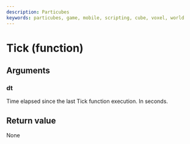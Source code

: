 ```yaml
---
description: Particubes
keywords: particubes, game, mobile, scripting, cube, voxel, world
---
```


# Tick (function)

## Arguments

### dt

Time elapsed since the last Tick function execution. In seconds.

## Return value

None
